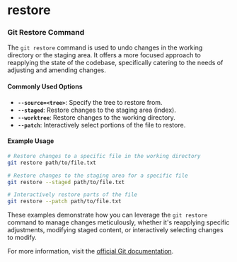 # restore

### Git Restore Command

The `git restore` command is used to undo changes in the working directory or the staging area. It offers a more focused approach to reapplying the state of the codebase, specifically catering to the needs of adjusting and amending changes.

#### Commonly Used Options

* **`--source=<tree>`**: Specify the tree to restore from.
* **`--staged`**: Restore changes to the staging area (index).
* **`--worktree`**: Restore changes to the working directory.
* **`--patch`**: Interactively select portions of the file to restore.

#### Example Usage

```bash
# Restore changes to a specific file in the working directory
git restore path/to/file.txt

# Restore changes to the staging area for a specific file
git restore --staged path/to/file.txt

# Interactively restore parts of the file
git restore --patch path/to/file.txt
```

These examples demonstrate how you can leverage the `git restore` command to manage changes meticulously, whether it's reapplying specific adjustments, modifying staged content, or interactively selecting changes to modify.

For more information, visit the [official Git documentation](https://git-scm.com/docs/git-restore).
